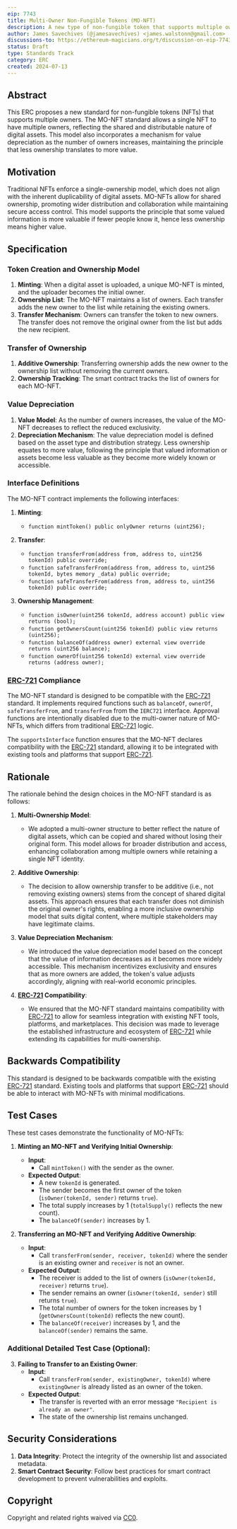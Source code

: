```yaml
---
eip: 7743
title: Multi-Owner Non-Fungible Tokens (MO-NFT)
description: A new type of non-fungible token that supports multiple owners, allowing shared ownership and transferability among users.
author: James Savechives (@jamesavechives) <james.walstonn@gmail.com>
discussions-to: https://ethereum-magicians.org/t/discussion-on-eip-7743-multi-owner-non-fungible-tokens-mo-nft/20577
status: Draft
type: Standards Track
category: ERC
created: 2024-07-13
---
```


## Abstract
This ERC proposes a new standard for non-fungible tokens (NFTs) that supports multiple owners. The MO-NFT standard allows a single NFT to have multiple owners, reflecting the shared and distributable nature of digital assets. This model also incorporates a mechanism for value depreciation as the number of owners increases, maintaining the principle that less ownership translates to more value.

## Motivation
Traditional NFTs enforce a single-ownership model, which does not align with the inherent duplicability of digital assets. MO-NFTs allow for shared ownership, promoting wider distribution and collaboration while maintaining secure access control. This model supports the principle that some valued information is more valuable if fewer people know it, hence less ownership means higher value.

## Specification

### Token Creation and Ownership Model
1. **Minting**: When a digital asset is uploaded, a unique MO-NFT is minted, and the uploader becomes the initial owner.
2. **Ownership List**: The MO-NFT maintains a list of owners. Each transfer adds the new owner to the list while retaining the existing owners.
3. **Transfer Mechanism**: Owners can transfer the token to new owners. The transfer does not remove the original owner from the list but adds the new recipient.

### Transfer of Ownership
1. **Additive Ownership**: Transferring ownership adds the new owner to the ownership list without removing the current owners.
2. **Ownership Tracking**: The smart contract tracks the list of owners for each MO-NFT.

### Value Depreciation
1. **Value Model**: As the number of owners increases, the value of the MO-NFT decreases to reflect the reduced exclusivity.
2. **Depreciation Mechanism**: The value depreciation model is defined based on the asset type and distribution strategy. Less ownership equates to more value, following the principle that valued information or assets become less valuable as they become more widely known or accessible.

### Interface Definitions
The MO-NFT contract implements the following interfaces:

1. **Minting**:
   - `function mintToken() public onlyOwner returns (uint256);`

2. **Transfer**:
   - `function transferFrom(address from, address to, uint256 tokenId) public override;`
   - `function safeTransferFrom(address from, address to, uint256 tokenId, bytes memory _data) public override;`
   - `function safeTransferFrom(address from, address to, uint256 tokenId) public override;`

3. **Ownership Management**:
   - `function isOwner(uint256 tokenId, address account) public view returns (bool);`
   - `function getOwnersCount(uint256 tokenId) public view returns (uint256);`
   - `function balanceOf(address owner) external view override returns (uint256 balance);`
   - `function ownerOf(uint256 tokenId) external view override returns (address owner);`

### [ERC-721](./eip-721.md) Compliance
The MO-NFT standard is designed to be compatible with the [ERC-721](./eip-721.md) standard. It implements required functions such as `balanceOf`, `ownerOf`, `safeTransferFrom`, and `transferFrom` from the `IERC721` interface. Approval functions are intentionally disabled due to the multi-owner nature of MO-NFTs, which differs from traditional [ERC-721](./eip-721.md) logic.

The `supportsInterface` function ensures that the MO-NFT declares compatibility with the [ERC-721](./eip-721.md) standard, allowing it to be integrated with existing tools and platforms that support [ERC-721](./eip-721.md).


## Rationale
The rationale behind the design choices in the MO-NFT standard is as follows:

1. **Multi-Ownership Model**: 
   - We adopted a multi-owner structure to better reflect the nature of digital assets, which can be copied and shared without losing their original form. This model allows for broader distribution and access, enhancing collaboration among multiple owners while retaining a single NFT identity.

2. **Additive Ownership**: 
   - The decision to allow ownership transfer to be additive (i.e., not removing existing owners) stems from the concept of shared digital assets. This approach ensures that each transfer does not diminish the original owner's rights, enabling a more inclusive ownership model that suits digital content, where multiple stakeholders may have legitimate claims.

3. **Value Depreciation Mechanism**: 
   - We introduced the value depreciation model based on the concept that the value of information decreases as it becomes more widely accessible. This mechanism incentivizes exclusivity and ensures that as more owners are added, the token's value adjusts accordingly, aligning with real-world economic principles.

4. **[ERC-721](./eip-721.md) Compatibility**: 
   - We ensured that the MO-NFT standard maintains compatibility with [ERC-721](./eip-721.md) to allow for seamless integration with existing NFT tools, platforms, and marketplaces. This decision was made to leverage the established infrastructure and ecosystem of [ERC-721](./eip-721.md) while extending its capabilities for multi-ownership.

## Backwards Compatibility
This standard is designed to be backwards compatible with the existing [ERC-721](./eip-721.md) standard. Existing tools and platforms that support [ERC-721](./eip-721.md) should be able to interact with MO-NFTs with minimal modifications.

## Test Cases
These test cases demonstrate the functionality of MO-NFTs:

1. **Minting an MO-NFT and Verifying Initial Ownership**:
   - **Input**:
     - Call `mintToken()` with the sender as the owner.
   - **Expected Output**:
     - A new `tokenId` is generated.
     - The sender becomes the first owner of the token (`isOwner(tokenId, sender)` returns `true`).
     - The total supply increases by 1 (`totalSupply()` reflects the new count).
     - The `balanceOf(sender)` increases by 1.

2. **Transferring an MO-NFT and Verifying Additive Ownership**:
   - **Input**:
     - Call `transferFrom(sender, receiver, tokenId)` where the sender is an existing owner and `receiver` is not an owner.
   - **Expected Output**:
     - The receiver is added to the list of owners (`isOwner(tokenId, receiver)` returns `true`).
     - The sender remains an owner (`isOwner(tokenId, sender)` still returns `true`).
     - The total number of owners for the token increases by 1 (`getOwnersCount(tokenId)` reflects the new count).
     - The `balanceOf(receiver)` increases by 1, and the `balanceOf(sender)` remains the same.

### Additional Detailed Test Case (Optional):
3. **Failing to Transfer to an Existing Owner**:
   - **Input**:
     - Call `transferFrom(sender, existingOwner, tokenId)` where `existingOwner` is already listed as an owner of the token.
   - **Expected Output**:
     - The transfer is reverted with an error message `"Recipient is already an owner"`.
     - The state of the ownership list remains unchanged.
     
## Security Considerations
1. **Data Integrity**: Protect the integrity of the ownership list and associated metadata.
2. **Smart Contract Security**: Follow best practices for smart contract development to prevent vulnerabilities and exploits.

## Copyright
Copyright and related rights waived via [CC0](../LICENSE.md).

